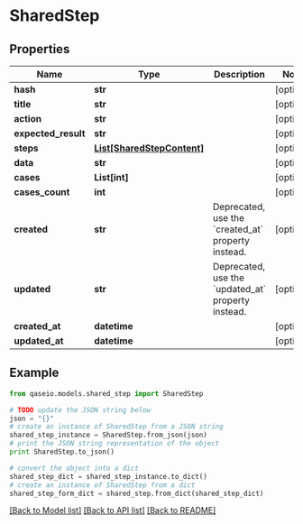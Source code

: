 # SharedStep


## Properties

Name | Type | Description | Notes
------------ | ------------- | ------------- | -------------
**hash** | **str** |  | [optional] 
**title** | **str** |  | [optional] 
**action** | **str** |  | [optional] 
**expected_result** | **str** |  | [optional] 
**steps** | [**List[SharedStepContent]**](SharedStepContent.md) |  | [optional] 
**data** | **str** |  | [optional] 
**cases** | **List[int]** |  | [optional] 
**cases_count** | **int** |  | [optional] 
**created** | **str** | Deprecated, use the &#x60;created_at&#x60; property instead. | [optional] 
**updated** | **str** | Deprecated, use the &#x60;updated_at&#x60; property instead. | [optional] 
**created_at** | **datetime** |  | [optional] 
**updated_at** | **datetime** |  | [optional] 

## Example

```python
from qaseio.models.shared_step import SharedStep

# TODO update the JSON string below
json = "{}"
# create an instance of SharedStep from a JSON string
shared_step_instance = SharedStep.from_json(json)
# print the JSON string representation of the object
print SharedStep.to_json()

# convert the object into a dict
shared_step_dict = shared_step_instance.to_dict()
# create an instance of SharedStep from a dict
shared_step_form_dict = shared_step.from_dict(shared_step_dict)
```
[[Back to Model list]](../README.md#documentation-for-models) [[Back to API list]](../README.md#documentation-for-api-endpoints) [[Back to README]](../README.md)



